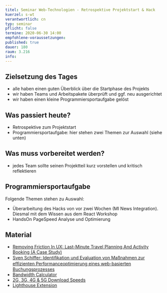 ```yaml
---
titel: Seminar Web-Technologien - Retrospektive Projektstart & Hack
kuerzel: s-wt
verantwortlich: cn
typ: seminar
pflicht: false
termine: 2020-06-30 14:00
empfohlene-voraussetzungen: 
published: true
dauer: 180
raum: 3.216
info: 
---
```



## Zielsetzung des Tages
- alle haben einen guten Überblick über die Startphase des Projekts
- wir haben Teams und Arbeitspakete überprüft und ggf. neu ausgerichtet
- wir haben einen kleine Programmiersportaufgabe gelöst

## Was passiert heute?
- Retrospektive zum Projektstart
- Programmiersportaufgabe: hier stehen zwei Themen zur Auswahl (siehe unten)

## Was muss vorbereitet werden?
- jedes Team sollte seinen Projektteil kurz vorstellen und kritisch reflektieren

## Programmiersportaufgabe
Folgende Themen stehen zu Auswahl:

- Überarbeitung des Hacks von vor zwei Wochen (MI News Integration). Diesmal mit dem Wissen aus dem React Workshop
- HandsOn PageSpeed Analyse und Optimierung

## Material

- [Removing Friction In UX: Last-Minute Travel Planning And Activity Booking (A Case Study)](https://www.smashingmagazine.com/2017/08/removing-friction-ux-last-minute-travel-planning-activity-booking/)
- [Sven Schiffer: Identiﬁkation und Evaluation von Maßnahmen zur efﬁzienten Performanceoptimierung eines web-basierten Buchungsprozesses](../material/pp-dokumentation-sven_schiffer.pdf)
- [Bandwidth Calculator](https://www.omnicalculator.com/other/bandwidth)
- [2G, 3G, 4G & 5G Download Speeds](https://kenstechtips.com/index.php/download-speeds-2g-3g-and-4g-actual-meaning)
- [Lighthouse Extension](https://chrome.google.com/webstore/detail/lighthouse/blipmdconlkpinefehnmjammfjpmpbjk?hl=de)
